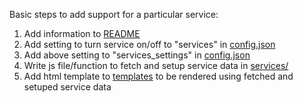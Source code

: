 Basic steps to add support for a particular service:

1. Add information to
    [README](https://github.com/rigoneri/syte/blob/master/README.md)
2. Add setting to turn service on/off to "services"
    in [config.json](https://github.com/rigoneri/syte/blob/master/src/config.json)
3. Add above setting to "services_settings" in
    [config.json](https://github.com/rigoneri/syte/blob/master/src/config.json)
6. Write js file/function to fetch and setup service data in
    [services/](https://github.com/rigoneri/syte/tree/master/src/services)
10. Add html template to
    [templates](https://github.com/rigoneri/syte/tree/master/src/templates) to be rendered using fetched and setuped service data
